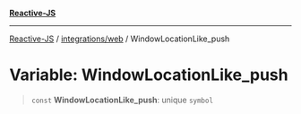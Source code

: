 [**Reactive-JS**](../../../README.md)

***

[Reactive-JS](../../../README.md) / [integrations/web](../README.md) / WindowLocationLike\_push

# Variable: WindowLocationLike\_push

> `const` **WindowLocationLike\_push**: unique `symbol`
